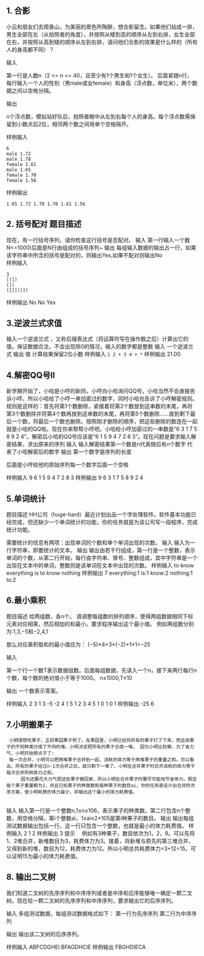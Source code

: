 ## 1. 合影

小云和朋友们去爬香山，为美丽的景色所陶醉，想合影留念。如果他们站成一排，男生全部在左（从拍照者的角度），并按照从矮到高的顺序从左到右排，女生全部在右，并按照从高到矮的顺序从左到右排，请问他们合影的效果是什么样的（所有人的身高都不同）？

输入

第一行是人数n（2 <= n <= 40，且至少有1个男生和1个女生）。
后面紧跟n行，每行输入一个人的性别（男male或女female）和身高（浮点数，单位米），两个数据之间以空格分隔。

输出

n个浮点数，模拟站好队后，拍照者眼中从左到右每个人的身高。每个浮点数需保留到小数点后2位，相邻两个数之间用单个空格隔开。

样例输入

```
6
male 1.72
male 1.78
female 1.61
male 1.65
female 1.70
female 1.56
```

样例输出

```
1.65 1.72 1.78 1.70 1.61 1.56
```

## 2. 括号配对 题目描述

现在，有一行括号序列，请你检查这行括号是否配对。 
输入
第一行输入一个数N<=1000)后面是N行由[]()组成的括号序列~
输出
每组输入数据的输出占一行，如果该字符串中所含的括号是配对的，则输出Yes,如果不配对则输出No  
样例输入

```
3
[(])
(])
([[]()])
```



样例输出
No
No
Yes

## 3.逆波兰式求值
输入一个逆波兰式 ，又称后缀表达式（将运算符写在操作数之后）计算出它的值。保证数据合法，不会出现除0的情况，输入的数字都是整数
输入
一个逆波兰式
输出
值 计算结果保留2位小数
样例输入
```1 2 + 3 4 + *```
样例输出
21.00
## 4.解密QQ号II
   新学期开始了，小哈是小哼的新同，小哼向小哈询问QQ号，小哈当然不会直接告诉小哼。所以小哈给了小哼一串加密过的数字，同时小哈也告诉了小哼解密规则。规则是这样的：首先将第1个数删除，紧接着将第2个数放到这串数的末尾，再将第3个数删除并将第4个数再放到这串数的末尾，再将第5个数删除……直到剩下最后一个数，将最后一个数也删除。按照刚才删除的顺序，把这些删除的数连在一起就是小哈的QQ啦。现在你来帮帮小哼吧。小哈给小哼加密过的一串数是“6 3 1 7 5 8 9 2 4”。解密后小哈的QQ号应该是“6 1 5 9 4 7 2 8 3”。现在问题是要求输入解密结果，求出原来的序列
   输入
   输入解密结果第一个数是n代表随后有n个数字 代表了小哈解密后的数字
   输出
   第一个数字是序列的长度

   后面是小哼给他的原始序列每一个数字后面一个空格

   样例输入
   9
   6 1 5 9 4 7 2 8 3
   样例输出
   9
   6 3 1 7 5 8 9 2 4 

   ## 5.单词统计

   题目描述
   HH公司（huge-hard）最近计划出品一个字处理软件。软件基本功能已经完成，但还缺少一个单词统计的功能，你的任务就是为该公司写一段程序，完成统计功能。

   需要统计的信息有两项：出现单词的个数和单个单词出现的次数。
   输入
   输入为一行字符串，即要统计的文本。
   输出
   输出由若干行组成，第一行是一个整数，表示单词的个数，从第二行开始，每行由字符串、冒号、整数组成，其中字符串是一个出现在文本中的单词，整数则是该单词在文本中出现的次数。
   样例输入
   to know everything is to know nothing
   样例输出
   7
   everything:1
   is:1
   know:2
   nothing:1
   to:2

   ## 6.最小乘积
   题目描述
   给两组数，各n个。
   请调整每组数的排列顺序，使得两组数据相同下标元素对应相乘，然后相加的和最小。要求程序输出这个最小值。
   例如两组数分别为:1,3,−5和−2,4,1 

   那么对应乘积取和的最小值应为：
   (−5)×4+3×(−2)+1×1=−25

   输入

   第一个行一个数T表示数据组数。后面每组数据，先读入一个n，接下来两行每行n个数，每个数的绝对值小于等于1000。 
   n≤1000,T≤10

   输出
   一个数表示答案。 

   样例输入
   2 
   3 
   1  3  -5 
   -2  4  1 
   5 
   1  2  3  4  5 
   1  0  1  0  1
   样例输出
   -25
   6
   ## 7.小明搬果子
     小明很想吃果子，正好果园果子熟了。在果园里，小明已经将所有的果子打了下来，而且按果子的不同种类分成了不同的堆。小明决定把所有的果子合成一堆。 因为小明比较懒，为了省力气，小明开始想点子了:
     每一次合并，小明可以把两堆果子合并到一起，消耗的体力等于两堆果子的重量之和。可以看出，所有的果子经过n-1次合并之后，就只剩下一堆了。小明在合并果子时总共消耗的体力等于每次合并所耗体力之和。
      　　因为还要花大力气把这些果子搬回家，所以小明在合并果子时要尽可能地节省体力。假定每个果子重量都为1，并且已知果子的种类数和每种果子的数目ai，你的任务是设计出合并的次序方案，使小明耗费的体力最少，并输出这个最小的体力耗费值。


​     
     输入
     输入第一行是一个整数n,1≤n≤106，表示果子的种类数。第二行包含n个整数，用空格分隔，第i个整数ai，1≤ai≤2×105是第i种果子的数目。
     输出
      输出每组测试数据输出包括一行，这一行只包含一个整数，也就是最小的体力耗费值。
     样例输入
     2
     1 2 
     样例输出
     3
     提示
     　例如有3种果子，数目依次为1，2，9。可以先将1、2堆合并，新堆数目为3，耗费体力为3。接着，将新堆与原先的第三堆合并，又得到新的堆，数目为12，耗费体力为12。所以小明总共耗费体力=3+12=15。可以证明15为最小的体力耗费值。

## 8. 输出二叉树

  我们知道二叉树的先序序列和中序序列或者是中序和后序能够唯一确定一颗二叉树。现在给一颗二叉树的先序序列和中序序列，要求输出它的后序序列。

  输入
  多组测试数据，每组测试数据格式如下：
  第一行为先序序列
  第二行为中序序列

  输出
       输出该二叉树的后序序列。

  样例输入
  ABFCDGHEI
  BFAGDHCIE
  样例输出
  FBGHDIECA

